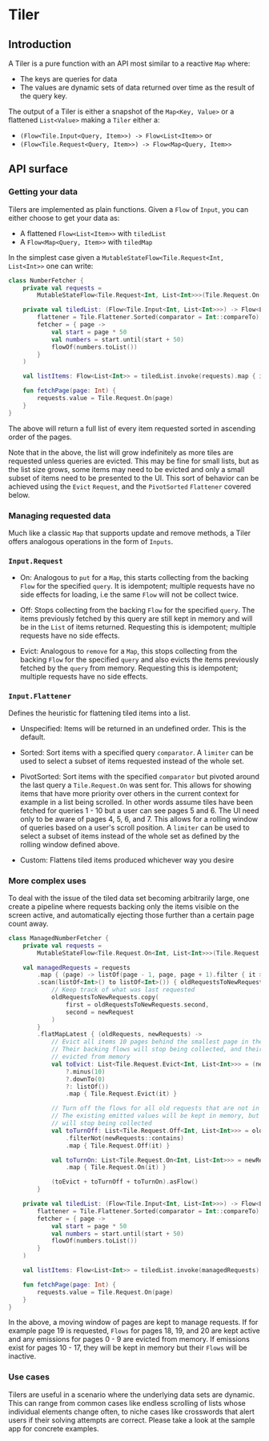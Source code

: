 # Tiler

## Introduction

A Tiler is a pure function with an API most similar to a reactive `Map` where:

* The keys are queries for data
* The values are dynamic sets of data returned over time as the result of the query key.

The output of a Tiler is either a snapshot of the `Map<Key, Value>` or a flattened `List<Value>`
making a `Tiler` either a:

* `(Flow<Tile.Input<Query, Item>>) -> Flow<List<Item>>`
or
* `(Flow<Tile.Request<Query, Item>>) -> Flow<Map<Query, Item>>`

## API surface

### Getting your data

Tilers are implemented as plain functions. Given a `Flow` of `Input`, you can either choose to get your data as:

* A flattened `Flow<List<Item>>` with `tiledList`
* A `Flow<Map<Query, Item>>` with `tiledMap`

In the simplest case given a `MutableStateFlow<Tile.Request<Int, List<Int>>` one can write:

```kotlin
class NumberFetcher {
    private val requests =
        MutableStateFlow<Tile.Request<Int, List<Int>>>(Tile.Request.On(query = 0))

    private val tiledList: (Flow<Tile.Input<Int, List<Int>>>) -> Flow<List<List<Int>>> = tiledList(
        flattener = Tile.Flattener.Sorted(comparator = Int::compareTo),
        fetcher = { page ->
            val start = page * 50
            val numbers = start.until(start + 50)
            flowOf(numbers.toList())
        }
    )

    val listItems: Flow<List<Int>> = tiledList.invoke(requests).map { it.flatten() }

    fun fetchPage(page: Int) {
        requests.value = Tile.Request.On(page)
    }
}
```

The above will return a full list of every item requested sorted in ascending order of the pages.

Note that in the above, the list will grow indefinitely as more tiles are requested unless queries are evicted.
This may be fine for small lists, but as the list size grows, some items may need to be evicted and
only a small subset of items need to be presented to the UI. This sort of behavior can be achieved using
the `Evict` `Request`, and the `PivotSorted` `Flattener` covered below.

### Managing requested data

Much like a classic `Map` that supports update and remove methods, a Tiler offers analogous operations in the form of `Inputs`.

### `Input.Request`
* On: Analogous to `put` for a `Map`, this starts collecting from the backing `Flow` for the specified `query`.
It is idempotent; multiple requests have no side effects for loading, i.e the same `Flow` will not be collect twice.

* Off: Stops collecting from the backing `Flow` for the specified `query`.
The items previously fetched by this query are still kept in memory and will be in the `List` of items returned.
Requesting this is idempotent; multiple requests have no side effects.

* Evict: Analogous to `remove` for a `Map`, this stops collecting from the backing `Flow` for the specified `query` and also evicts
the items previously fetched by the `query` from memory.
Requesting this is idempotent; multiple requests have no side effects.

### `Input.Flattener`

Defines the heuristic for flattening tiled items into a list.

* Unspecified: Items will be returned in an undefined order. This is the default.

* Sorted: Sort items with a specified query `comparator`.
A `limiter` can be used to select a subset of items requested instead of the whole set.

* PivotSorted: Sort items with the specified `comparator` but pivoted around the last query a
`Tile.Request.On` was sent for. This allows for showing items that have more priority
over others in the current context for example in a list being scrolled. In other words assume tiles
have been fetched for queries 1 - 10 but a user can see pages 5 and 6. The UI need only to be aware
of pages 4, 5, 6, and 7. This allows for a rolling window of queries based on a user's scroll position.
A `limiter` can be used to select a subset of items instead of the whole set as defined by the
rolling window defined above.

* Custom: Flattens tiled items produced whichever way you desire

### More complex uses

To deal with the issue of the tiled data set becoming arbitrarily large, one create a pipeline
where requests backing only the items visible on the screen active, and automatically ejecting
those further than a certain page count away.

```kotlin
class ManagedNumberFetcher {
    private val requests =
        MutableStateFlow<Tile.Request.On<Int, List<Int>>>(Tile.Request.On(query = 0))

    val managedRequests = requests
        .map { (page) -> listOf(page - 1, page, page + 1).filter { it >= 0 } }
        .scan(listOf<Int>() to listOf<Int>()) { oldRequestsToNewRequests, newRequest ->
            // Keep track of what was last requested
            oldRequestsToNewRequests.copy(
                first = oldRequestsToNewRequests.second,
                second = newRequest
            )
        }
        .flatMapLatest { (oldRequests, newRequests) ->
            // Evict all items 10 pages behind the smallest page in the new request.
            // Their backing flows will stop being collected, and their existing values will be
            // evicted from memory
            val toEvict: List<Tile.Request.Evict<Int, List<Int>>> = (newRequests.minOrNull()
                ?.minus(10)
                ?.downTo(0)
                ?: listOf())
                .map { Tile.Request.Evict(it) }

            // Turn off the flows for all old requests that are not in the new request batch
            // The existing emitted values will be kept in memory, but their backing flows
            // will stop being collected
            val toTurnOff: List<Tile.Request.Off<Int, List<Int>>> = oldRequests
                .filterNot(newRequests::contains)
                .map { Tile.Request.Off(it) }

            val toTurnOn: List<Tile.Request.On<Int, List<Int>>> = newRequests
                .map { Tile.Request.On(it) }

            (toEvict + toTurnOff + toTurnOn).asFlow()
        }

    private val tiledList: (Flow<Tile.Input<Int, List<Int>>>) -> Flow<List<List<Int>>> = tiledList(
        flattener = Tile.Flattener.Sorted(comparator = Int::compareTo),
        fetcher = { page ->
            val start = page * 50
            val numbers = start.until(start + 50)
            flowOf(numbers.toList())
        }
    )

    val listItems: Flow<List<Int>> = tiledList.invoke(managedRequests).map { it.flatten() }

    fun fetchPage(page: Int) {
        requests.value = Tile.Request.On(page)
    }
}
```

In the above, a moving window of pages are kept to manage requests. If for example page 19 is
requested, `Flows` for pages 18, 19, and 20 are kept active and any emissions for pages 0 - 9 are
evicted from memory. If emissions exist for pages 10 - 17, they will be kept in memory but their
`Flows` will be inactive.

### Use cases

Tilers are useful in a scenario where the underlying data sets are dynamic.
This can range from common cases like endless scrolling of lists whose individual elements change often,
to niche cases like crosswords that alert users if their solving attempts are correct. Please
take a look at the sample app for concrete examples.

